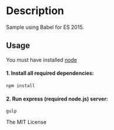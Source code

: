 # Description
Sample using Babel for ES 2015.

## Usage
You must have installed [node]( https://nodejs.org/ )

#### 1. Install all required dependencies:
```shell
npm install
```
#### 2. Run express (required node.js) server:
```shell
gulp
```

The MIT License
